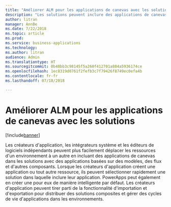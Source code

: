 ```yaml
---
title: "Améliorer ALM pour les applications de canevas avec les solutions"
description: "Les solutions peuvent inclure des applications de canevas avec des applications basées sur des modèles, des flux et d'autres composants."
author: litran
manager: AnnBe
ms.date: 7/22/2018
ms.topic: article
ms.prod: 
ms.service: business-applications
ms.technology: 
ms.author: litran
audience: Admin
ms.translationtype: HT
ms.sourcegitcommit: 0b40bb3c98145f5a260f412701a884a5936174ce
ms.openlocfilehash: 1ec8319d0761f2fefb3c7f79426f8749ec0efa4b
ms.contentlocale: fr-fr
ms.lasthandoff: 07/18/2018

---
```

# <a name="improve-alm-for-canvas-apps-with-solutions"></a>Améliorer ALM pour les applications de canevas avec les solutions


[!include[banner](../../includes/banner.md)]

Les créateurs d'application, les intégrateurs système et les éditeurs de logiciels indépendants peuvent plus facilement déplacer les ressources d'un environnement à un autre en incluant des applications de canevas dans les solutions avec des applications basées sur des modèles, des flux et d'autres composants. Lorsque les créateurs d'application créent une application ou tout autre ressource, ils peuvent sélectionner rapidement une solution dans laquelle inclure leur application. PowerApps peut également en créer une pour eux de manière intelligente par défaut. Les créateurs d'application peuvent tirer parti de la fonctionnalité d'importation et d'exportation pour distribuer des solutions composites et gérer des cycles de vie d'applications dans les environnements.

